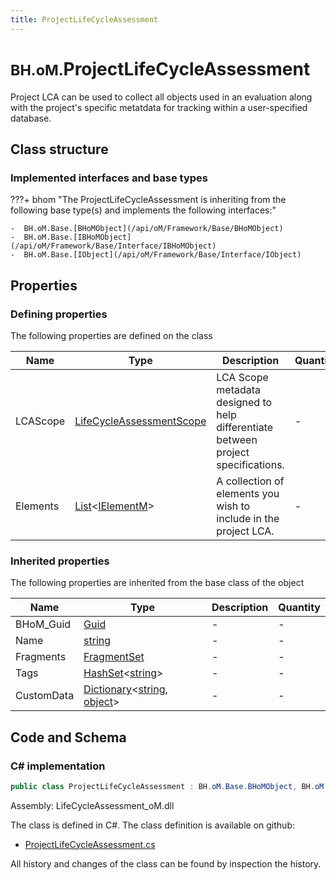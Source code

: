 ```yaml
---
title: ProjectLifeCycleAssessment
---
```


# <small>BH.oM.</small>**ProjectLifeCycleAssessment**

Project LCA can be used to collect all objects used in an evaluation along with the project's specific metatdata for tracking within a user-specified database.

## Class structure

### Implemented interfaces and base types

???+ bhom "The ProjectLifeCycleAssessment is inheriting from the following base type(s) and implements the following interfaces:"

    -  BH.oM.Base.[BHoMObject](/api/oM/Framework/Base/BHoMObject)
    -  BH.oM.Base.[IBHoMObject](/api/oM/Framework/Base/Interface/IBHoMObject)
    -  BH.oM.Base.[IObject](/api/oM/Framework/Base/Interface/IObject)


## Properties



### Defining properties

The following properties are defined on the class

| Name             | Type             | Description      | Quantity         |
|------------------|------------------|------------------|------------------|
| LCAScope | [LifeCycleAssessmentScope](/api/oM/Analytical/LifeCycleAssessment/Fragments/LifeCycleAssessmentScope) | LCA Scope metadata designed to help differentiate between project specifications. | - |
| Elements | [List](https://learn.microsoft.com/en-us/dotnet/api/System.Collections.Generic.List-1?view=netstandard-2.0)&lt;[IElementM](/api/oM/Dimensional/Dimensional/IElementM)&gt; | A collection of elements you wish to include in the project LCA. | - |


### Inherited properties
The following properties are inherited from the base class of the object

| Name             | Type             | Description      | Quantity         |
|------------------|------------------|------------------|------------------|
| BHoM_Guid | [Guid](https://learn.microsoft.com/en-us/dotnet/api/System.Guid?view=netstandard-2.0) | - | - |
| Name | [string](https://learn.microsoft.com/en-us/dotnet/api/System.String?view=netstandard-2.0) | - | - |
| Fragments | [FragmentSet](/api/oM/Framework/Base/FragmentSet) | - | - |
| Tags | [HashSet](https://learn.microsoft.com/en-us/dotnet/api/System.Collections.Generic.HashSet-1?view=netstandard-2.0)&lt;[string](https://learn.microsoft.com/en-us/dotnet/api/System.String?view=netstandard-2.0)&gt; | - | - |
| CustomData | [Dictionary](https://learn.microsoft.com/en-us/dotnet/api/System.Collections.Generic.Dictionary-2?view=netstandard-2.0)&lt;[string](https://learn.microsoft.com/en-us/dotnet/api/System.String?view=netstandard-2.0), [object](https://learn.microsoft.com/en-us/dotnet/api/System.Object?view=netstandard-2.0)&gt; | - | - |


## Code and Schema

### C# implementation

``` C# title="C#"
public class ProjectLifeCycleAssessment : BH.oM.Base.BHoMObject, BH.oM.Base.IBHoMObject, BH.oM.Base.IObject
```

Assembly: LifeCycleAssessment_oM.dll

The class is defined in C#. The class definition is available on github:

- [ProjectLifeCycleAssessment.cs](https://github.com/BHoM/BHoM/blob/develop/LifeCycleAssessment_oM/ProjectLifeCycleAssessment.cs)

All history and changes of the class can be found by inspection the history.
